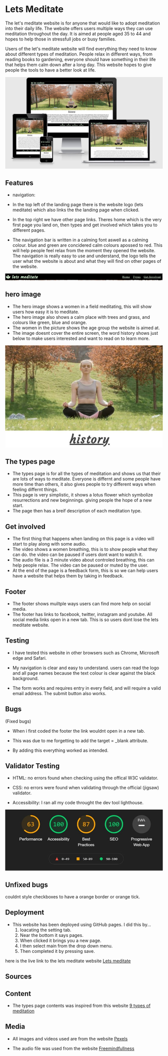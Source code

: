 # Lets Meditate
The let's meditate website is for anyone that would like to adopt meditation into their daily life. The website offers users multiple ways they can use meditation throughout the day. It is aimed at people aged 35 to 44 and hopes to help those in stressfull jobs or busy families.

Users of the let's meditate website will find everything they need to know about different types of meditation. People relax in different ways, from reading books to gardening, everyone should have something in their life that helps them calm down after a long day. This website hopes to give people the tools to have a better look at life.

![alt-text](assets/images/am-i-responsive.JPG)

## Features

- navigation:

- In the top left of the landing page there is the website logo (lets meditate) which also links the the landing page when clicked.
- In the top right we have other page links. Theres home which is the very first page you land on, then types and get involved which takes you to different pages.
- The navigation bar is written in a calming font aswell as a calming colour. blue and green are concidered calm colours apossed to red. This will help people feel relax from the moment they opened the website.
The navigation is really easy to use and understand, the logo tells the user what the website is about and what they will find on other pages of the website.

![alt-text](assets/images/nav-bar.JPG)

## hero image

- The hero image shows a women in a field meditating, this will show users how easy it is to meditate.
- The hero image also shows a calm place with trees and grass, and colours like green, blue and orange.
- The women in the picture shows the age group the website is aimed at.
- The image doesnt cover the entire screen, the word history shows just below to make users interested and want to read on to learn more.

![alt-text](assets/images/hero-image.JPG)

## The types page

- The types page is for all the types of meditation and shows us that their are lots of ways to meditate. Everyone is differnt and some people have more time than others, it also gives people to try different ways when feeling differnt things.
- This page is very simplistic, it shows a lotus flower which symbolize resurrections and new beginnings. giving people the hope of a new start.
- The page then has a breif description of each meditation type.


## Get involved

- The first thing that happens when landing on this page is a video will start to play along with some audio.
- The video shows a women breathing, this is to show people what they can do. the video can be paused if users dont want to watch it.
- The audio file is a 3 minute video about controled breathing, this can help people relax. The video can be paused or muted by the user.
- At the end of the page is a feedback form, this is so we can help users have a website that helps them by taking in feedback. 

## Footer

- The footer shows muiltple ways users can find more help on social media.
- The footer has links to facebook, twitter, instagram and youtube. All social media links open in a new tab. This is so users dont lose the lets meditate website.

## Testing

- I have tested this website in other browsers such as Chrome, Microsoft edge and Safari.

- My navigation is clear and easy to understand. users can read the logo and all page names because the text colour is clear against the black background.

- The form works and requires entry in every field, and will require a valid email address. The submit button also works.

## Bugs

(Fixed bugs)

- When i first coded the footer the link wouldnt open in a new tab.

- This was due to me forgetting to add the target = _blank attribute.

- By adding this everything worked as intended.

## Validator Testing

- HTML: no errors found when checking using the offical W3C validator.

- CSS: no errors were found when validating through the official (jigsaw) validator.

- Accessibility: I ran all my code throught the dev tool lighthouse.

![alt-text](assets/images/lighthouse.JPG)

## Unfixed bugs

couldnt style checkboxes to have a orange border or orange tick.

##  Deployment

- This website has been deployed using GitHub pages. I did this by...
    1. loacating the setting tab.
    2. Near the bottom it says pages.
    3. When clicked it brings you a new page.
    4. I then select main from the drop down menu.
    5. Then completed it by pressing save.

here is the live link to the lets meditate website [Lets meditate](https://jharvey125.github.io/Project-1/index.html)

## Sources

## Content

- The types page contents was inspired from this website [9 types of meditation](https://www.healthline.com/health/mental-health/types-of-meditation)

## Media

- All images and videos used are from the website [Pexels](https://www.pexels.com/)

- The audio file was used from the website [Freemindfullness](https://www.freemindfulness.org/download)